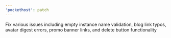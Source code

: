 ```yaml
---
'pockethost': patch
---
```


Fix various issues including empty instance name validation, blog link typos, avatar digest errors, promo banner links, and delete button functionality
